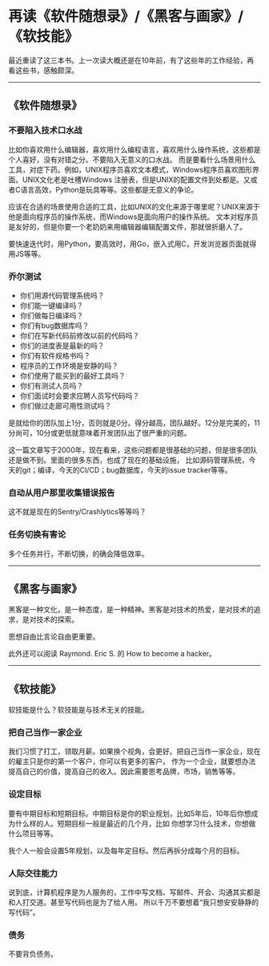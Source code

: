 # 再读《软件随想录》/《黑客与画家》/《软技能》

最近重读了这三本书。上一次读大概还是在10年前，有了这些年的工作经验，再看这些书，感触颇深。

---

## 《软件随想录》

### 不要陷入技术口水战

比如你喜欢用什么编辑器，喜欢用什么编程语言，喜欢用什么操作系统，这些都是个人喜好，没有对错之分。不要陷入无意义的口水战。
而是要看什么场景用什么工具，对症下药。例如，UNIX程序员喜欢文本模式，Windows程序员喜欢图形界面。UNIX文化老是吐槽Windows
注册表，但是UNIX的配置文件到处都是。又或者C语言高效，Python是玩具等等。这些都是无意义的争论。

应该在合适的场景使用合适的工具，比如UNIX的文化来源于哪里呢？UNIX来源于他是面向程序员的操作系统，而Windows是面向用户的操作系统。
文本对程序员是友好的，但是你要一个老奶奶来用编辑器编辑配置文件，那就很折磨人了。

要快速迭代时，用Python，要高效时，用Go，嵌入式用C，开发浏览器页面就得用JS等等。

### 乔尔测试

- 你们用源代码管理系统吗？
- 你们能一键编译吗？
- 你们做每日编译吗？
- 你们有bug数据库吗？
- 你们在写新代码前修改以前的代码吗？
- 你们的进度表是最新的吗？
- 你们有软件规格书吗？
- 程序员的工作环境是安静的吗？
- 你们使用了能买到的最好工具吗？
- 你们有测试人员吗？
- 你们面试时会要求应聘人员写代码吗？
- 你们做过走廊可用性测试吗？

是就给你的团队加上1分，否则就是0分。得分越高，团队越好。12分是完美的，11分尚可，10分或更低就意味着开发团队出了很严重的问题。

这一篇文章写于2000年，现在看来，这些问题都是很基础的问题，但是很多团队还是做不到。里面的很多东西，也成了现在的基础设施，
比如源码管理系统，今天的git；编译，今天的CI/CD；bug数据库，今天的issue tracker等等。

### 自动从用户那里收集错误报告

这不就是现在的Sentry/Crashlytics等等吗？

### 任务切换有害论

多个任务并行，不断切换，的确会降低效率。

---

## 《黑客与画家》

黑客是一种文化，是一种态度，是一种精神。黑客是对技术的热爱，是对技术的追求，是对技术的探索。

思想自由比言论自由更重要。

此外还可以阅读 Raymond. Eric S. 的 How to become a hacker。

---

## 《软技能》

软技能是什么？软技能是与技术无关的技能。

### 把自己当作一家企业

我们习惯了打工，领取月薪。如果换个视角，会更好。把自己当作一家企业，现在的雇主只是你的第一个客户，你可以有更多的客户。
作为一个企业，就要想办法提高自己的价值，提高自己的收入。因此需要思考品牌，市场，销售等等。

### 设定目标

要有中期目标和短期目标。中期目标是你的职业规划，比如5年后，10年后你想成为什么样的人。短期目标一般是最近的几个月，比如
你想学习什么技术，你想做什么项目等等。

我个人一般会设置5年规划，以及每年定目标。然后再拆分成每个月的目标。

### 人际交往能力

说到底，计算机程序是为人服务的，工作中写文档、写邮件、开会、沟通其实都是和人打交道。甚至写代码也是为了给人用。
所以千万不要想着“我只想安安静静的写代码”。

### 债务

不要背负债务。
